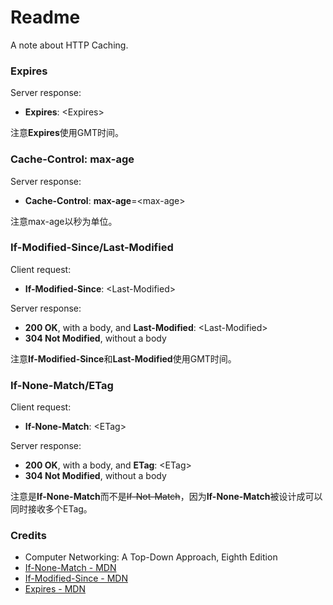 # Readme
A note about HTTP Caching.

### Expires

Server response:
- **Expires**: \<Expires\>

注意**Expires**使用GMT时间。

### Cache-Control: max-age

Server response:
- **Cache-Control**: **max-age**=\<max-age\>

注意max-age以秒为单位。

### If-Modified-Since/Last-Modified

Client request:
- **If-Modified-Since**: \<Last-Modified\>

Server response:
- **200 OK**, with a body, and **Last-Modified**: \<Last-Modified\>
- **304 Not Modified**, without a body

注意**If-Modified-Since**和**Last-Modified**使用GMT时间。

### If-None-Match/ETag

Client request:
- **If-None-Match**: \<ETag\>

Server response:
- **200 OK**, with a body, and **ETag**: \<ETag\>
- **304 Not Modified**, without a body

注意是**If-None-Match**而不是~~If-Not-Match~~，因为**If-None-Match**被设计成可以同时接收多个ETag。

### Credits
- Computer Networking: A Top-Down Approach, Eighth Edition
- [If-None-Match - MDN](https://developer.mozilla.org/en-US/docs/Web/HTTP/Headers/If-None-Match)
- [If-Modified-Since - MDN](https://developer.mozilla.org/en-US/docs/Web/HTTP/Headers/If-Modified-Since)
- [Expires - MDN](https://developer.mozilla.org/en-US/docs/Web/HTTP/Headers/Expires)
